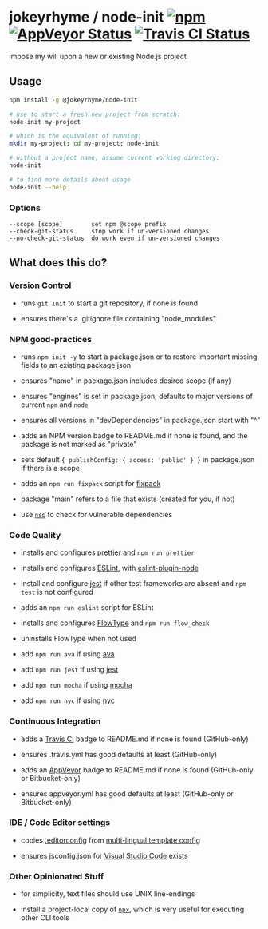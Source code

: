 # jokeyrhyme / node-init [![npm](https://img.shields.io/npm/v/@jokeyrhyme/node-init.svg?maxAge=2592000)](https://www.npmjs.com/package/@jokeyrhyme/node-init) [![AppVeyor Status](https://img.shields.io/appveyor/ci/jokeyrhyme/node-init-js/master.svg)](https://ci.appveyor.com/project/jokeyrhyme/node-init-js) [![Travis CI Status](https://travis-ci.org/jokeyrhyme/node-init.js.svg?branch=master)](https://travis-ci.org/jokeyrhyme/node-init.js)

impose my will upon a new or existing Node.js project


## Usage

```sh
npm install -g @jokeyrhyme/node-init

# use to start a fresh new project from scratch:
node-init my-project

# which is the equivalent of running:
mkdir my-project; cd my-project; node-init

# without a project name, assume current working directory:
node-init

# to find more details about usage
node-init --help
```


### Options

```
--scope [scope]        set npm @scope prefix
--check-git-status     stop work if un-versioned changes
--no-check-git-status  do work even if un-versioned changes
```


## What does this do?


### Version Control

-   runs `git init` to start a git repository, if none is found

-   ensures there's a .gitignore file containing "node_modules"


### NPM good-practices

-   runs `npm init -y` to start a package.json or to restore important missing fields to an existing package.json

-   ensures "name" in package.json includes desired scope (if any)

-   ensures "engines" is set in package.json, defaults to major versions of current `npm` and `node`

-   ensures all versions in "devDependencies" in package.json start with "^"

-   adds an NPM version badge to README.md if none is found, and the package is not marked as "private"

-   sets default `{ publishConfig: { access: 'public' } }` in package.json if there is a scope

-   adds an `npm run fixpack` script for [fixpack](https://www.npmjs.com/package/fixpack)

-   package "main" refers to a file that exists (created for you, if not)

-   use [`nsp`](https://github.com/nodesecurity/nsp) to check for vulnerable dependencies


### Code Quality

-   installs and configures [prettier](https://github.com/prettier/prettier) and `npm run prettier`

-   installs and configures [ESLint](http://eslint.org/), with [eslint-plugin-node](https://github.com/mysticatea/eslint-plugin-node)

-   install and configure [jest](https://github.com/facebook/jest) if other test frameworks are absent and `npm test` is not configured

-   adds an `npm run eslint` script for ESLint

-   installs and configures [FlowType](https://flowtype.org/) and `npm run flow_check`

-   uninstalls FlowType when not used

-   add `npm run ava` if using [ava](https://github.com/avajs/ava)

-   add `npm run jest` if using [jest](https://github.com/facebook/jest)

-   add `npm run mocha` if using [mocha](https://github.com/mochajs/mocha)

-   add `npm run nyc` if using [nyc](https://github.com/istanbuljs/nyc)


### Continuous Integration

-   adds a [Travis CI](https://travis-ci.org/) badge to README.md if none is found (GitHub-only)

-   ensures .travis.yml has good defaults at least (GitHub-only)

-   adds an [AppVeyor](http://www.appveyor.com/) badge to README.md if none is found (GitHub-only or Bitbucket-only)

-   ensures appveyor.yml has good defaults at least (GitHub-only or Bitbucket-only)


### IDE / Code Editor settings

-   copies [.editorconfig](http://editorconfig.org/) from [multi-lingual template config](https://github.com/jokeyrhyme/standard-editorconfig)

-   ensures jsconfig.json for [Visual Studio Code](https://code.visualstudio.com/) exists


### Other Opinionated Stuff

-   for simplicity, text files should use UNIX line-endings

-   install a project-local copy of [`npx`](https://github.com/zkat/npx), which is very useful for executing other CLI tools

